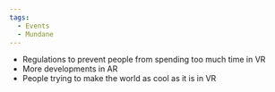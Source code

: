 ```yaml
---
tags:
  - Events
  - Mundane
---
```

- Regulations to prevent people from spending too much time in VR
- More developments in AR
- People trying to make the world as cool as it is in VR